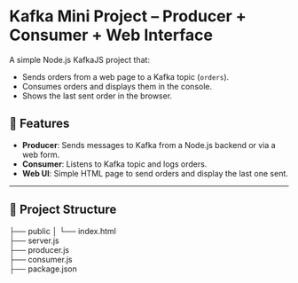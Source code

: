 # Kafka Mini Project – Producer + Consumer + Web Interface

A simple Node.js KafkaJS project that:
- Sends orders from a web page to a Kafka topic (`orders`).
- Consumes orders and displays them in the console.
- Shows the last sent order in the browser.

## 📌 Features
- **Producer**: Sends messages to Kafka from a Node.js backend or via a web form.
- **Consumer**: Listens to Kafka topic and logs orders.
- **Web UI**: Simple HTML page to send orders and display the last one sent.

---

## 📂 Project Structure
├── public
│   └── index.html      
├── server.js            
├── producer.js          
├── consumer.js          
├── package.json
